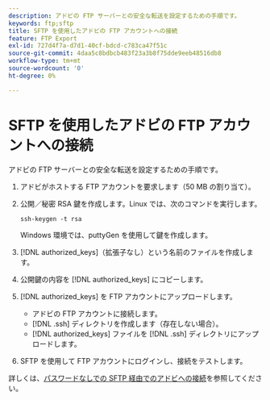 ```yaml
---
description: アドビの FTP サーバーとの安全な転送を設定するための手順です。
keywords: ftp;sftp
title: SFTP を使用したアドビの FTP アカウントへの接続
feature: FTP Export
exl-id: 727d4f7a-d7d1-40cf-bdcd-c783ca47f51c
source-git-commit: 4daa5c8bdbcb483f23a3b8f75dde9eeb48516db8
workflow-type: tm+mt
source-wordcount: '0'
ht-degree: 0%

---
```


# SFTP を使用したアドビの FTP アカウントへの接続

アドビの FTP サーバーとの安全な転送を設定するための手順です。

1. アドビがホストする FTP アカウントを要求します（50 MB の割り当て）。
1. 公開／秘密 RSA 鍵を作成します。Linux では、次のコマンドを実行します。

   ```
   ssh-keygen -t rsa
   ```

   Windows 環境では、puttyGen を使用して鍵を作成します。

1. [!DNL authorized_keys]（拡張子なし）という名前のファイルを作成します。
1. 公開鍵の内容を [!DNL authorized_keys] にコピーします。
1. [!DNL authorized_keys] を FTP アカウントにアップロードします。

   * アドビの FTP アカウントに接続します。
   * [!DNL .ssh] ディレクトリを作成します（存在しない場合）。
   * [!DNL authorized_keys] ファイルを [!DNL .ssh] ディレクトリにアップロードします。

1. SFTP を使用して FTP アカウントにログインし、接続をテストします。

詳しくは、[パスワードなしでの SFTP 経由でのアドビへの接続](/help/export/ftp-and-sftp/c-sftp/ftp-sftp-cert-auth.md)を参照してください。
